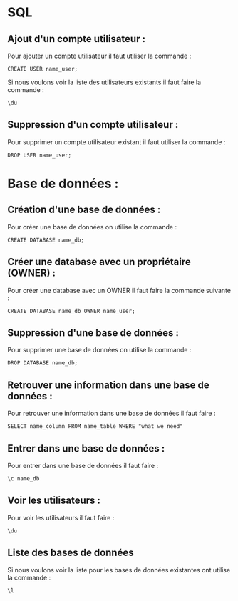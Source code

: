 # SQL

## Ajout d'un compte utilisateur : 

Pour ajouter un compte utilisateur il faut utiliser la commande :
```
CREATE USER name_user;
```

Si nous voulons voir la liste des utilisateurs existants il faut faire la commande : 
```
\du
```
## Suppression d'un compte utilisateur :

Pour supprimer un compte utilisateur existant il faut utiliser la commande : 
```
DROP USER name_user;
```

# Base de données :

## Création d'une base de données : 

Pour créer une base de données on utilise la commande : 
```
CREATE DATABASE name_db;
```

## Créer une database avec un propriétaire (OWNER) : 

Pour créer une database avec un OWNER il faut faire la commande suivante :
```
CREATE DATABASE name_db OWNER name_user;
```

## Suppression d'une base de données : 

Pour supprimer une base de données on utilise la commande : 
```
DROP DATABASE name_db;
```

## Retrouver une information dans une base de données : 

Pour retrouver une information dans une base de données il faut faire : 
```
SELECT name_column FROM name_table WHERE "what we need"
```

## Entrer dans une base de données : 

Pour entrer dans une base de données il faut faire : 
```
\c name_db
```

## Voir les utilisateurs : 

Pour voir les utilisateurs il faut faire : 
```
\du
```
## Liste des bases de données

Si nous voulons voir la liste pour les bases de données existantes ont utilise la commande : 
```
\l
```